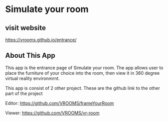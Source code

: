 # Simulate your room 

## visit website

https://vrooms.github.io/entrance/

## About This App

This app is the entrance page of Simulate your room.
The app allows user to place the furniture of your choice into the room,
then view it in 360 degree virtual reality environmrnt.

This app is consist of 2 other project.
These are the github link to the other part of the project

Editor: https://github.com/VROOMS/frameYourRoom

Viewer: https://github.com/VROOMS/vr-room